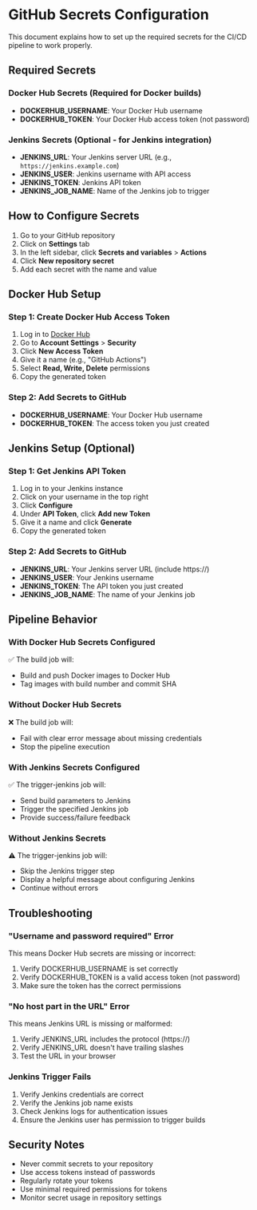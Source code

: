 # GitHub Secrets Configuration

This document explains how to set up the required secrets for the CI/CD pipeline to work properly.

## Required Secrets

### Docker Hub Secrets (Required for Docker builds)
- **DOCKERHUB_USERNAME**: Your Docker Hub username
- **DOCKERHUB_TOKEN**: Your Docker Hub access token (not password)

### Jenkins Secrets (Optional - for Jenkins integration)
- **JENKINS_URL**: Your Jenkins server URL (e.g., `https://jenkins.example.com`)
- **JENKINS_USER**: Jenkins username with API access
- **JENKINS_TOKEN**: Jenkins API token
- **JENKINS_JOB_NAME**: Name of the Jenkins job to trigger

## How to Configure Secrets

1. Go to your GitHub repository
2. Click on **Settings** tab
3. In the left sidebar, click **Secrets and variables** > **Actions**
4. Click **New repository secret**
5. Add each secret with the name and value

## Docker Hub Setup

### Step 1: Create Docker Hub Access Token
1. Log in to [Docker Hub](https://hub.docker.com/)
2. Go to **Account Settings** > **Security**
3. Click **New Access Token**
4. Give it a name (e.g., "GitHub Actions")
5. Select **Read, Write, Delete** permissions
6. Copy the generated token

### Step 2: Add Secrets to GitHub
- **DOCKERHUB_USERNAME**: Your Docker Hub username
- **DOCKERHUB_TOKEN**: The access token you just created

## Jenkins Setup (Optional)

### Step 1: Get Jenkins API Token
1. Log in to your Jenkins instance
2. Click on your username in the top right
3. Click **Configure**
4. Under **API Token**, click **Add new Token**
5. Give it a name and click **Generate**
6. Copy the generated token

### Step 2: Add Secrets to GitHub
- **JENKINS_URL**: Your Jenkins server URL (include https://)
- **JENKINS_USER**: Your Jenkins username
- **JENKINS_TOKEN**: The API token you just created
- **JENKINS_JOB_NAME**: The name of your Jenkins job

## Pipeline Behavior

### With Docker Hub Secrets Configured
✅ The build job will:
- Build and push Docker images to Docker Hub
- Tag images with build number and commit SHA

### Without Docker Hub Secrets
❌ The build job will:
- Fail with clear error message about missing credentials
- Stop the pipeline execution

### With Jenkins Secrets Configured
✅ The trigger-jenkins job will:
- Send build parameters to Jenkins
- Trigger the specified Jenkins job
- Provide success/failure feedback

### Without Jenkins Secrets
⚠️ The trigger-jenkins job will:
- Skip the Jenkins trigger step
- Display a helpful message about configuring Jenkins
- Continue without errors

## Troubleshooting

### "Username and password required" Error
This means Docker Hub secrets are missing or incorrect:
1. Verify DOCKERHUB_USERNAME is set correctly
2. Verify DOCKERHUB_TOKEN is a valid access token (not password)
3. Make sure the token has the correct permissions

### "No host part in the URL" Error
This means Jenkins URL is missing or malformed:
1. Verify JENKINS_URL includes the protocol (https://)
2. Verify JENKINS_URL doesn't have trailing slashes
3. Test the URL in your browser

### Jenkins Trigger Fails
1. Verify Jenkins credentials are correct
2. Verify the Jenkins job name exists
3. Check Jenkins logs for authentication issues
4. Ensure the Jenkins user has permission to trigger builds

## Security Notes

- Never commit secrets to your repository
- Use access tokens instead of passwords
- Regularly rotate your tokens
- Use minimal required permissions for tokens
- Monitor secret usage in repository settings